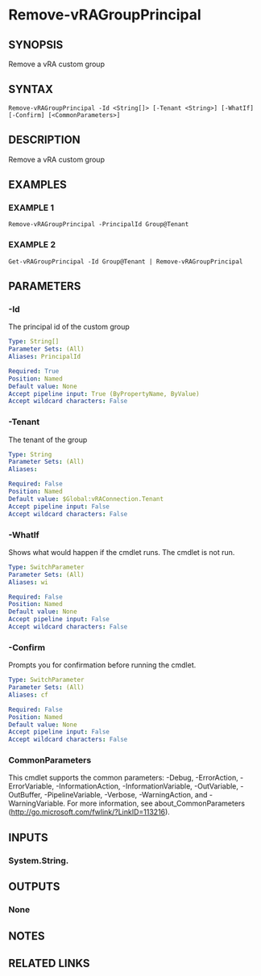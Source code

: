 # Remove-vRAGroupPrincipal

## SYNOPSIS
Remove a vRA custom group

## SYNTAX

```
Remove-vRAGroupPrincipal -Id <String[]> [-Tenant <String>] [-WhatIf] [-Confirm] [<CommonParameters>]
```

## DESCRIPTION
Remove a vRA custom group

## EXAMPLES

### EXAMPLE 1
```
Remove-vRAGroupPrincipal -PrincipalId Group@Tenant
```

### EXAMPLE 2
```
Get-vRAGroupPrincipal -Id Group@Tenant | Remove-vRAGroupPrincipal
```

## PARAMETERS

### -Id
The principal id of the custom group

```yaml
Type: String[]
Parameter Sets: (All)
Aliases: PrincipalId

Required: True
Position: Named
Default value: None
Accept pipeline input: True (ByPropertyName, ByValue)
Accept wildcard characters: False
```

### -Tenant
The tenant of the group

```yaml
Type: String
Parameter Sets: (All)
Aliases:

Required: False
Position: Named
Default value: $Global:vRAConnection.Tenant
Accept pipeline input: False
Accept wildcard characters: False
```

### -WhatIf
Shows what would happen if the cmdlet runs.
The cmdlet is not run.

```yaml
Type: SwitchParameter
Parameter Sets: (All)
Aliases: wi

Required: False
Position: Named
Default value: None
Accept pipeline input: False
Accept wildcard characters: False
```

### -Confirm
Prompts you for confirmation before running the cmdlet.

```yaml
Type: SwitchParameter
Parameter Sets: (All)
Aliases: cf

Required: False
Position: Named
Default value: None
Accept pipeline input: False
Accept wildcard characters: False
```

### CommonParameters
This cmdlet supports the common parameters: -Debug, -ErrorAction, -ErrorVariable, -InformationAction, -InformationVariable, -OutVariable, -OutBuffer, -PipelineVariable, -Verbose, -WarningAction, and -WarningVariable.
For more information, see about_CommonParameters (http://go.microsoft.com/fwlink/?LinkID=113216).

## INPUTS

### System.String.

## OUTPUTS

### None

## NOTES

## RELATED LINKS
